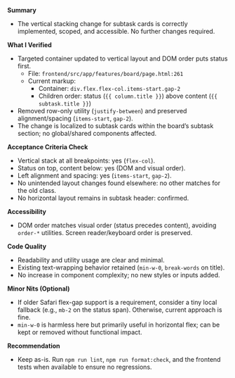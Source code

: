 **Summary**
- The vertical stacking change for subtask cards is correctly implemented, scoped, and accessible. No further changes required.

**What I Verified**
- Targeted container updated to vertical layout and DOM order puts status first.
  - File: `frontend/src/app/features/board/page.html:261`
  - Current markup:
    - Container: `div.flex.flex-col.items-start.gap-2`
    - Children order: status (`{{ column.title }}`) above content (`{{ subtask.title }}`)
- Removed row-only utility (`justify-between`) and preserved alignment/spacing (`items-start`, `gap-2`).
- The change is localized to subtask cards within the board’s subtask section; no global/shared components affected.

**Acceptance Criteria Check**
- Vertical stack at all breakpoints: yes (`flex-col`).
- Status on top, content below: yes (DOM and visual order).
- Left alignment and spacing: yes (`items-start`, `gap-2`).
- No unintended layout changes found elsewhere: no other matches for the old class.
- No horizontal layout remains in subtask header: confirmed.

**Accessibility**
- DOM order matches visual order (status precedes content), avoiding `order-*` utilities. Screen reader/keyboard order is preserved.

**Code Quality**
- Readability and utility usage are clear and minimal.
- Existing text-wrapping behavior retained (`min-w-0`, `break-words` on title).
- No increase in component complexity; no new styles or inputs added.

**Minor Nits (Optional)**
- If older Safari flex-gap support is a requirement, consider a tiny local fallback (e.g., `mb-2` on the status span). Otherwise, current approach is fine.
- `min-w-0` is harmless here but primarily useful in horizontal flex; can be kept or removed without functional impact.

**Recommendation**
- Keep as-is. Run `npm run lint`, `npm run format:check`, and the frontend tests when available to ensure no regressions.